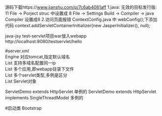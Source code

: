 源码下载https://www.jianshu.com/p/7c6ab4081aff
1.java: 无效的目标发行版: 11   File -> Porject struc   中设置成 8
                            File -> Settings        Build -> Compiler -> java Compiler 设置成8
2.访问页面报错
    ContextConfig.java 中  webConfig();下添加代码
    context.addServletContainerInitializer(new JasperInitializer(), null);

java-jsy  test-servlet项目war放入webapp
http://localhost:8080/testservlet/hello

#server.xml
<br>Engine 		                    对应tomcat,指定默认域名
<br>    List<Host>  	            支持多域名配置同一ip
<br>        List<Context>  	        多个应用,即webapp目录下文件
<br>            List<Wrapper>  	    多个servlet类型,多例是区分
<br>                List<Servlet>	Servlet对象


ServletDemo extends HttpServlet  单例的
ServletDemo extends HttpServlet implements SingleThreadModel  多例的

#启动类  Bootstrap